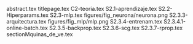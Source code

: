 abstract.tex
titlepage.tex
C2-teoria.tex
S2.1-aprendizaje.tex
S2.2-Hiperparams.tex
S2.3-mlp.tex
figures/fig_neurona/neurona.png
S2.3.3-arquitectura.tex
figures/fig_mlp/mlp.png
S2.3.4-entrenam.tex
S2.3.4.1-online-batch.tex
S2.3.5-backprop.tex
S2.3.6-scg.tex
S2.3.7-rprop.tex
sectionMquinas_de_ve.tex
